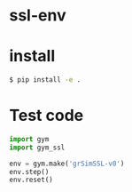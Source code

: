 # ssl-env

# install
```bash
$ pip install -e .
```

# Test code
```python
import gym
import gym_ssl

env = gym.make('grSimSSL-v0')
env.step()
env.reset()
```
